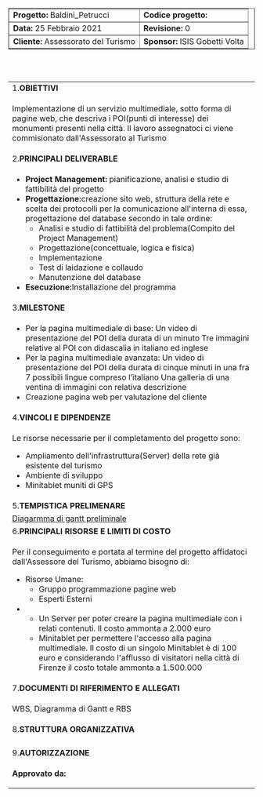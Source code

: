 <!DOCTYPE html>
<html>
    <head>
        <link href="https://cdn.jsdelivr.net/npm/bootstrap@5.0.0-beta2/dist/css/bootstrap.min.css" rel="stylesheet" integrity="sha384-BmbxuPwQa2lc/FVzBcNJ7UAyJxM6wuqIj61tLrc4wSX0szH/Ev+nYRRuWlolflfl" crossorigin="anonymous">
    </head>
    <body>
        <form>
            <table border='1' align="center">
                <tr><td><b>Progetto:</b> Baldini_Petrucci</td> <td><b>Codice progetto:</b></td></tr>
                <tr><td><b>Data:</b> 25 Febbraio 2021</td> <td><b>Revisione:</b> 0</td></tr>
                <tr><td><b>Cliente:</b> Assessorato del Turismo</td> <td><b>Sponsor:</b> ISIS Gobetti Volta</td></tr>
            </table>
        </form>
    <br>
    <br>
        <form>
            <table class="table table-striped">
                    <tr><td>1.<b>OBIETTIVI</b></td></tr>
                    <tr><td>
                        <p>Implementazione di un servizio multimediale, sotto forma di pagine web, che descriva i POI(punti di interesse) dei monumenti presenti nella città. Il lavoro assegnatoci ci viene commisionato dall'Assessorato al Turismo</p>
                    </td></tr>
                    <tr><td>2.<b>PRINCIPALI DELIVERABLE</b></td></tr>
                    <tr><td>
                        <ul>
                            <li><b>Project Management:</b> pianificazione, analisi e studio di fattibilità del progetto</li>
                            <li><b>Progettazione:</b>creazione sito web, struttura della rete e scelta dei protocolli per la comunicazione all'interna di essa, 
                                progettazione del database secondo in tale ordine:
                                <ul>
                                    <li>Analisi e studio di fattibilità del problema(Compito del Project Management)</li>
                                    <li>Progettazione(concettuale, logica e fisica)</li>
                                    <li>Implementazione</li>
                                    <li>Test di laidazione e collaudo</li>
                                    <li>Manutenzione del database</li>
                                </ul>
                            </li>
                            <li><b>Esecuzione:</b>Installazione del programma</li>                            
                        </ul>
                    </td></tr>
                    <tr><td>3.<b>MILESTONE</b></td></tr>
                    <tr><td>
                         <ul>
                                <li>Per la pagina multimediale di base:
                                    Un video di presentazione del POI della durata di un minuto
                                    Tre immagini relative al POI con didascalia in italiano ed inglese
                                </li>
                                <li>Per la pagina multimediale avanzata:
                                    Un video di presentazione del POI della durata di cinque minuti in una fra 7 possibili lingue compreso l’italiano
                                    Una galleria di una ventina di immagini con relativa descrizione
                                </li>
                                <li>Creazione pagina web per valutazione del cliente</li>
                            </ul>
                    </td></tr>
                    <tr><td>4.<b>VINCOLI E DIPENDENZE</b></td></tr>
                    <tr><td>
                        <p>Le risorse necessarie per il completamento del progetto sono:</p>
                        <ul>
                            <li>Ampliamento dell'infrastruttura(Server) della rete già esistente del turismo</li>
                            <li>Ambiente di sviluppo</li>
                            <li>Minitablet muniti di GPS</li>
                        </ul>
                    </td></tr>
                    <tr><td>5.<b>TEMPISTICA PRELIMENARE</b></td></tr>
                    <tr><td>
                        <a href=''>Diagarmma di gantt preliminale</a>
                    </td></tr>
                    <tr><td>6.<b>PRINCIPALI RISORSE E LIMITI DI COSTO</b></td></tr>
                    <tr><td>
                        <p> 
                            <p>Per il conseguimento e portata al termine del progetto affidatoci dall'Assessore del Turismo, abbiamo bisogno di: <br></p>
                            <ul> 
                                <li>Risorse Umane:
                                    <ul>
                                        <li>Gruppo programmazione pagine web</li>
                                        <li>Esperti Esterni</li>
                                    </ul>
                                </li>
                                <li>
                                    <ul>
                                        <li>Un Server per poter creare la pagina multimediale con i relati contenuti. Il costo ammonta a 2.000 euro</li>
                                        <li>Minitablet per permettere l'accesso alla pagina multimediale. Il costo di un singolo Minitablet è di 100 euro e considerando l'afflusso di visitatori nella città di Firenze il costo totale ammonta a 1.500.000</li>
                                    </ul>
                                </li>
                            </ul>
                        </p>
                    </td></tr>
                    <tr><td>7.<b>DOCUMENTI DI RIFERIMENTO E ALLEGATI</b></td></tr>
                    <tr><td>
                        <p>WBS, Diagramma di Gantt e RBS </p>
                    </td></tr>
                    <tr><td>8.<b>STRUTTURA ORGANIZZATIVA</b></td></tr>
                    <tr><td>
                        <p> </p>
                    </td></tr>
                    <tr><td>9.<b>AUTORIZZAZIONE</b></td></tr>
                    <tr><td>
                            <p><b>Approvato da:</b></p>
                    </td></tr>
            </table>
        </form>
    </body>
</html>
